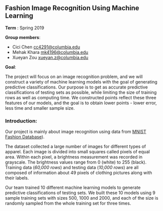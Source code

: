 ## Fashion Image Recognition Using Machine Learning

**Term** : Spring 2019

**Group members**:

+ Cici Chen cc4291@columbia.edu
+ Mehak Khara mk4196@columbia.edu
+ Xueyan Zou xueyan.z@columbia.edu

**Goal**: 

The project will focus on an image recognition problem, and we will construct a variety of machine learning models with the goal of generating predictive classifications. Our purpose is to get as accurate predictive classifications of testing sets as possible, while limiting the size of training rows as well as computing time. We constructed points reflect these three features of our models, and the goal is to obtain lower points - lower error, less time and smaller sample size.


### Introduction:
Our project is mainly about image recognition using data from [MNIST Fashion Database](https://github.com/zalandoresearch/fashion-mnist)). 

The dataset collected a large number of images for different types of apparel. Each image is divided into small squares called pixels of equal area. Within each pixel, a brightness measurement was recorded in grayscale. The brightness values range from 0 (white) to 255 (black). Training data (*60,000 rows*) and testing data (*10,000 rows*) are all composed of information about 49 pixels of clothing pictures along with their labels. 

Our team trained 10 different machine learning models to generate predictive classifications of testing sets. We built these 10 models using 9 sample training sets with sizes 500, 1000 and 2000, and each of the size is randomly sampled from the whole training set for three times.
